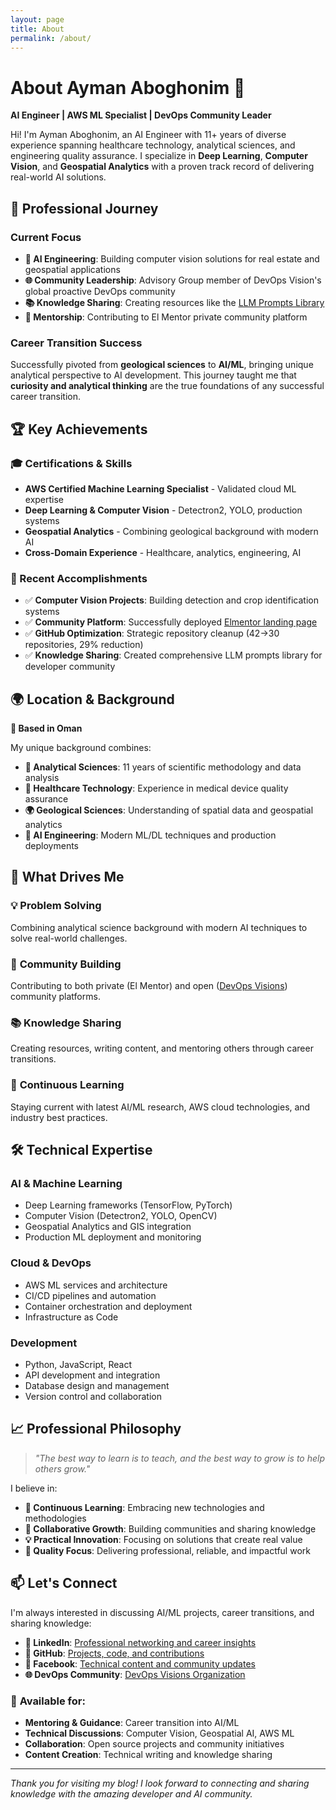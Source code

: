 ```yaml
---
layout: page
title: About
permalink: /about/
---
```


# About Ayman Aboghonim 👋

**AI Engineer | AWS ML Specialist | DevOps Community Leader**

Hi! I'm Ayman Aboghonim, an AI Engineer with 11+ years of diverse experience spanning healthcare technology, analytical sciences, and engineering quality assurance. I specialize in **Deep Learning**, **Computer Vision**, and **Geospatial Analytics** with a proven track record of delivering real-world AI solutions.

## 🎯 Professional Journey

### Current Focus
- **🤖 AI Engineering**: Building computer vision solutions for real estate and geospatial applications
- **🌐 Community Leadership**: Advisory Group member of DevOps Vision's global proactive DevOps community
- **📚 Knowledge Sharing**: Creating resources like the [LLM Prompts Library](https://github.com/aymanaboghonim/llm-prompts)
- **🚀 Mentorship**: Contributing to El Mentor private community platform

### Career Transition Success
Successfully pivoted from **geological sciences** to **AI/ML**, bringing unique analytical perspective to AI development. This journey taught me that **curiosity and analytical thinking** are the true foundations of any successful career transition.

## 🏆 Key Achievements

### 🎓 Certifications & Skills
- **AWS Certified Machine Learning Specialist** - Validated cloud ML expertise
- **Deep Learning & Computer Vision** - Detectron2, YOLO, production systems
- **Geospatial Analytics** - Combining geological background with modern AI
- **Cross-Domain Experience** - Healthcare, analytics, engineering, AI

### 🚀 Recent Accomplishments
- ✅ **Computer Vision Projects**: Building detection and crop identification systems
- ✅ **Community Platform**: Successfully deployed [Elmentor landing page](https://aymanaboghonim.github.io/elmentor-landing-page)
- ✅ **GitHub Optimization**: Strategic repository cleanup (42→30 repositories, 29% reduction)
- ✅ **Knowledge Sharing**: Created comprehensive LLM prompts library for developer community

## 🌍 Location & Background

**📍 Based in Oman**

My unique background combines:
- **🔬 Analytical Sciences**: 11 years of scientific methodology and data analysis
- **🏥 Healthcare Technology**: Experience in medical device quality assurance
- **🌍 Geological Sciences**: Understanding of spatial data and geospatial analytics
- **🤖 AI Engineering**: Modern ML/DL techniques and production deployments

## 🎯 What Drives Me

### 💡 **Problem Solving**
Combining analytical science background with modern AI techniques to solve real-world challenges.

### 🤝 **Community Building**
Contributing to both private (El Mentor) and open ([DevOps Visions](https://github.com/DevOpsVisions)) community platforms.

### 📚 **Knowledge Sharing**
Creating resources, writing content, and mentoring others through career transitions.

### 🚀 **Continuous Learning**
Staying current with latest AI/ML research, AWS cloud technologies, and industry best practices.

## 🛠️ Technical Expertise

### **AI & Machine Learning**
- Deep Learning frameworks (TensorFlow, PyTorch)
- Computer Vision (Detectron2, YOLO, OpenCV)
- Geospatial Analytics and GIS integration
- Production ML deployment and monitoring

### **Cloud & DevOps**
- AWS ML services and architecture
- CI/CD pipelines and automation
- Container orchestration and deployment
- Infrastructure as Code

### **Development**
- Python, JavaScript, React
- API development and integration
- Database design and management
- Version control and collaboration

## 📈 Professional Philosophy

> *"The best way to learn is to teach, and the best way to grow is to help others grow."*

I believe in:
- **🔄 Continuous Learning**: Embracing new technologies and methodologies
- **🤝 Collaborative Growth**: Building communities and sharing knowledge
- **💡 Practical Innovation**: Focusing on solutions that create real value
- **🎯 Quality Focus**: Delivering professional, reliable, and impactful work

## 📫 Let's Connect

I'm always interested in discussing AI/ML projects, career transitions, and sharing knowledge:

- **💼 LinkedIn**: [Professional networking and career insights](https://linkedin.com/in/ayman-aboghonim)
- **🐙 GitHub**: [Projects, code, and contributions](https://github.com/aymanaboghonim)
- **📘 Facebook**: [Technical content and community updates](https://www.facebook.com/ayman.m.aboghonim)
- **🌐 DevOps Community**: [DevOps Visions Organization](https://github.com/DevOpsVisions)

### 🎯 **Available for:**
- **Mentoring & Guidance**: Career transition into AI/ML
- **Technical Discussions**: Computer Vision, Geospatial AI, AWS ML
- **Collaboration**: Open source projects and community initiatives
- **Content Creation**: Technical writing and knowledge sharing

---

*Thank you for visiting my blog! I look forward to connecting and sharing knowledge with the amazing developer and AI community.*
